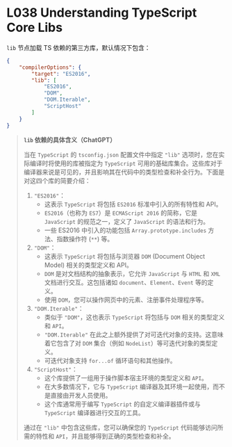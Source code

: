 # L038 Understanding TypeScript Core Libs

`lib` 节点加载 TS 依赖的第三方库，默认情况下包含：

```json
{
    "compilerOptions": {
        "target": "ES2016",
        "lib": [
            "ES2016",
            "DOM",
            "DOM.Iterable",
            "ScriptHost"
        ]
    }
}
```



> **`lib` 依赖的具体含义（ChatGPT）**
>
> 当在 `TypeScript` 的 `tsconfig.json` 配置文件中指定 `"lib"` 选项时，您在实际编译时将使用的库被指定为 `TypeScript` 可用的基础库集合。这些库对于编译器来说是可见的，并且影响其在代码中的类型检查和补全行为。下面是对这四个库的简要介绍：
>
> 1. `"ES2016"`：
>    - 这表示 `TypeScript` 将包括 `ES2016` 标准中引入的所有特性和 API。
>    - `ES2016`（也称为 `ES7`）是 `ECMAScript 2016` 的简称，它是 `JavaScript` 的规范之一，定义了 `JavaScript` 的语法和行为。
>    - 一些 ES2016 中引入的功能包括 `Array.prototype.includes` 方法、指数操作符 (`**`) 等。
> 2. `"DOM"`：
>    - 这表示 `TypeScript` 将包括与浏览器 `DOM` (Document Object Model) 相关的类型定义和 API。
>    - `DOM` 是对文档结构的抽象表示，它允许 `JavaScript` 与 `HTML` 和 `XML` 文档进行交互。这包括诸如 `document`、`Element`、`Event` 等的定义。
>    - 使用 `DOM`，您可以操作网页中的元素、注册事件处理程序等。
> 3. `"DOM.Iterable"`：
>    - 类似于 `"DOM"`，这也表示 `TypeScript` 将包括与 `DOM` 相关的类型定义和 `API`。
>    - `"DOM.Iterable"` 在此之上额外提供了对可迭代对象的支持。这意味着它包含了对 `DOM` 集合（例如 `NodeList`）等可迭代对象的类型定义。
>    - 可迭代对象支持 `for...of` 循环语句和其他操作。
> 4. `"ScriptHost"`：
>    - 这个库提供了一组用于操作脚本宿主环境的类型定义和 `API`。
>    - 在大多数情况下，它与 `TypeScript` 编译器及其环境一起使用，而不是直接由开发人员使用。
>    - 这个库通常用于编写 `TypeScript` 的自定义编译器插件或与 `TypeScript` 编译器进行交互的工具。
>
> 通过在 `"lib"` 中包含这些库，您可以确保您的 `TypeScript` 代码能够访问所需的特性和 `API`，并且能够得到正确的类型检查和补全。
